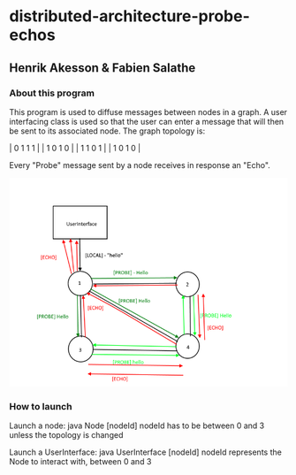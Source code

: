 # distributed-architecture-probe-echos
## Henrik Akesson & Fabien Salathe

### About this program
This program is used to diffuse messages between nodes in a graph. A user interfacing class is used so that
the user can enter a message that will then be sent to its associated node.
The graph topology is:

| 0 1 1 1 |
| 1 0 1 0 |
| 1 1 0 1 |
| 1 0 1 0 |

Every "Probe" message sent by a node receives in response an "Echo".

![Graph topology and messages](topology.png)


### How to launch

Launch a node: java Node [nodeId]
nodeId has to be between 0 and 3 unless the topology is changed

Launch a UserInterface: java UserInterface [nodeId]
nodeId represents the Node to interact with, between 0 and 3